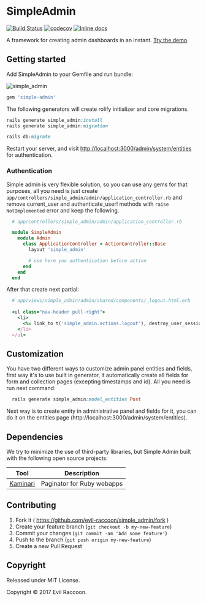 # SimpleAdmin

[![Build Status](https://travis-ci.org/evil-raccoon/simple-admin.svg?branch=master)](https://travis-ci.org/evil-raccoon/simple-admin)
[![codecov](https://codecov.io/gh/evil-raccoon/simple_admin/branch/master/graph/badge.svg)](https://codecov.io/gh/evil-raccoon/simple_admin)
[![Inline docs](http://inch-ci.org/github/evil-raccoon/simple_admin.svg)](http://inch-ci.org/github/evil-raccoon/simple_admin)

A framework for creating admin dashboards in an instant.
[Try the demo][demo].

## Getting started
Add SimpleAdmin to your Gemfile and run bundle:

![simple_admin](https://i.imgur.com/s1fGVRq.png)

```ruby
gem 'simple-admin'
```

The following generators will create rolify initializer and core migrations.  

```ruby
rails generate simple_admin:install
rails generate simple_admin:migration

rails db:migrate
```

Restart your server, and visit [http://localhost:3000/admin/system/entities](http://localhost:3000/admin/system/entities) for authentication.

### Authentication

Simple admin is very flexible solution, so you can use any gems for that purposes, all you need is just create `app/controllers/simple_admin/admin/application_controller.rb` and remove current_user and authenticate_user! methods with `raise NotImplemented` error and keep the following.

```ruby
  # app/controllers/simple_admin/admin/application_controller.rb

  module SimpleAdmin
    module Admin
      class ApplicationController < ActionController::Base
        layout 'simple_admin'

        # use here you authentication before action  
      end
    end
  end
```

After that create next partial:

```ruby
  # app/views/simple_admin/admin/shared/components/_logout.html.erb
  
  <ul class="nav-header pull-right">
    <li>
      <%= link_to t('simple_admin.actions.logout'), destroy_user_session_path, method: :delete %>
    </li>
  </ul>
```

## Customization
You have two different ways to customize admin panel entities and fields, first way it's to use built in generator, it automatically create all fields for form and collection pages (excepting timestamps and id). All you need is run next command:

```ruby
  rails generate simple_admin:model_entities Post
```
Next way is to create entity in administrative panel and fields for it, you can do it on the entities page (http://localhost:3000/admin/system/entities).

## Dependencies

We try to minimize the use of third-party libraries, but Simple Admin built with the following open source projects:

Tool                  | Description
--------------------- | -----------
[Kaminari]            | Paginator for Ruby webapps

[Kaminari]: https://github.com/kaminari/kaminari

## Contributing

1. Fork it ( https://github.com/evil-raccoon/simple_admin/fork )
2. Create your feature branch (`git checkout -b my-new-feature`)
3. Commit your changes (`git commit -am 'Add some feature'`)
4. Push to the branch (`git push origin my-new-feature`)
5. Create a new Pull Request


[CanCanCan]: https://github.com/CanCanCommunity/cancancan

## Copyright

Released under MIT License.

Copyright © 2017 Evil Raccoon.

[demo]: https://simpleadmin.herokuapp.com
